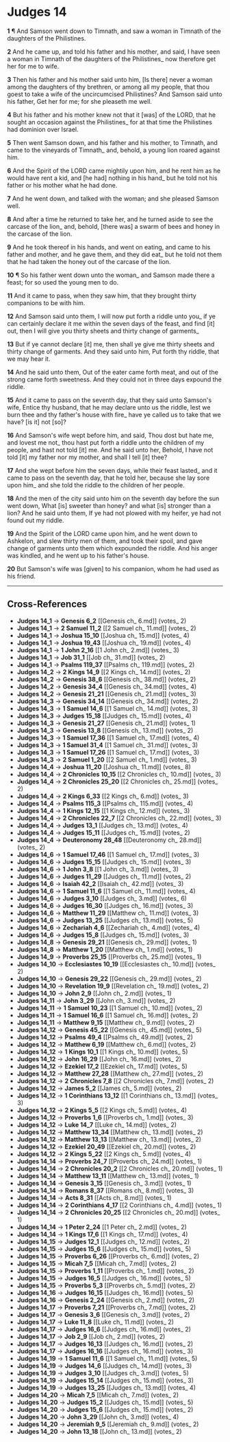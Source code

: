 # Judges 14

**1** ¶ And Samson went down to Timnath, and saw a woman in Timnath of the daughters of the Philistines.

**2** And he came up, and told his father and his mother, and said, I have seen a woman in Timnath of the daughters of the Philistines_ now therefore get her for me to wife.

**3** Then his father and his mother said unto him, [Is there] never a woman among the daughters of thy brethren, or among all my people, that thou goest to take a wife of the uncircumcised Philistines? And Samson said unto his father, Get her for me; for she pleaseth me well.

**4** But his father and his mother knew not that it [was] of the LORD, that he sought an occasion against the Philistines_ for at that time the Philistines had dominion over Israel.

**5** Then went Samson down, and his father and his mother, to Timnath, and came to the vineyards of Timnath_ and, behold, a young lion roared against him.

**6** And the Spirit of the LORD came mightily upon him, and he rent him as he would have rent a kid, and [he had] nothing in his hand_ but he told not his father or his mother what he had done.

**7** And he went down, and talked with the woman; and she pleased Samson well.

**8** And after a time he returned to take her, and he turned aside to see the carcase of the lion_ and, behold, [there was] a swarm of bees and honey in the carcase of the lion.

**9** And he took thereof in his hands, and went on eating, and came to his father and mother, and he gave them, and they did eat_ but he told not them that he had taken the honey out of the carcase of the lion.

**10** ¶ So his father went down unto the woman_ and Samson made there a feast; for so used the young men to do.

**11** And it came to pass, when they saw him, that they brought thirty companions to be with him.

**12** And Samson said unto them, I will now put forth a riddle unto you_ if ye can certainly declare it me within the seven days of the feast, and find [it] out, then I will give you thirty sheets and thirty change of garments_

**13** But if ye cannot declare [it] me, then shall ye give me thirty sheets and thirty change of garments. And they said unto him, Put forth thy riddle, that we may hear it.

**14** And he said unto them, Out of the eater came forth meat, and out of the strong came forth sweetness. And they could not in three days expound the riddle.

**15** And it came to pass on the seventh day, that they said unto Samson's wife, Entice thy husband, that he may declare unto us the riddle, lest we burn thee and thy father's house with fire_ have ye called us to take that we have? [is it] not [so]?

**16** And Samson's wife wept before him, and said, Thou dost but hate me, and lovest me not_ thou hast put forth a riddle unto the children of my people, and hast not told [it] me. And he said unto her, Behold, I have not told [it] my father nor my mother, and shall I tell [it] thee?

**17** And she wept before him the seven days, while their feast lasted_ and it came to pass on the seventh day, that he told her, because she lay sore upon him_ and she told the riddle to the children of her people.

**18** And the men of the city said unto him on the seventh day before the sun went down, What [is] sweeter than honey? and what [is] stronger than a lion? And he said unto them, If ye had not plowed with my heifer, ye had not found out my riddle.

**19** And the Spirit of the LORD came upon him, and he went down to Ashkelon, and slew thirty men of them, and took their spoil, and gave change of garments unto them which expounded the riddle. And his anger was kindled, and he went up to his father's house.

**20** But Samson's wife was [given] to his companion, whom he had used as his friend.

---

## Cross-References

- **Judges 14_1** → **Genesis 6_2** [[Genesis ch_ 6.md]] (votes_ 2)
- **Judges 14_1** → **2 Samuel 11_2** [[2 Samuel ch_ 11.md]] (votes_ 2)
- **Judges 14_1** → **Joshua 15_10** [[Joshua ch_ 15.md]] (votes_ 4)
- **Judges 14_1** → **Joshua 19_43** [[Joshua ch_ 19.md]] (votes_ 4)
- **Judges 14_1** → **1 John 2_16** [[1 John ch_ 2.md]] (votes_ 3)
- **Judges 14_1** → **Job 31_1** [[Job ch_ 31.md]] (votes_ 2)
- **Judges 14_1** → **Psalms 119_37** [[Psalms ch_ 119.md]] (votes_ 2)
- **Judges 14_2** → **2 Kings 14_9** [[2 Kings ch_ 14.md]] (votes_ 2)
- **Judges 14_2** → **Genesis 38_6** [[Genesis ch_ 38.md]] (votes_ 2)
- **Judges 14_2** → **Genesis 34_4** [[Genesis ch_ 34.md]] (votes_ 4)
- **Judges 14_2** → **Genesis 21_21** [[Genesis ch_ 21.md]] (votes_ 3)
- **Judges 14_3** → **Genesis 34_14** [[Genesis ch_ 34.md]] (votes_ 2)
- **Judges 14_3** → **1 Samuel 14_6** [[1 Samuel ch_ 14.md]] (votes_ 3)
- **Judges 14_3** → **Judges 15_18** [[Judges ch_ 15.md]] (votes_ 4)
- **Judges 14_3** → **Genesis 21_27** [[Genesis ch_ 21.md]] (votes_ 1)
- **Judges 14_3** → **Genesis 13_8** [[Genesis ch_ 13.md]] (votes_ 2)
- **Judges 14_3** → **1 Samuel 17_36** [[1 Samuel ch_ 17.md]] (votes_ 4)
- **Judges 14_3** → **1 Samuel 31_4** [[1 Samuel ch_ 31.md]] (votes_ 3)
- **Judges 14_3** → **1 Samuel 17_26** [[1 Samuel ch_ 17.md]] (votes_ 3)
- **Judges 14_3** → **2 Samuel 1_20** [[2 Samuel ch_ 1.md]] (votes_ 3)
- **Judges 14_4** → **Joshua 11_20** [[Joshua ch_ 11.md]] (votes_ 8)
- **Judges 14_4** → **2 Chronicles 10_15** [[2 Chronicles ch_ 10.md]] (votes_ 3)
- **Judges 14_4** → **2 Chronicles 25_20** [[2 Chronicles ch_ 25.md]] (votes_ 2)
- **Judges 14_4** → **2 Kings 6_33** [[2 Kings ch_ 6.md]] (votes_ 3)
- **Judges 14_4** → **Psalms 115_3** [[Psalms ch_ 115.md]] (votes_ 4)
- **Judges 14_4** → **1 Kings 12_15** [[1 Kings ch_ 12.md]] (votes_ 3)
- **Judges 14_4** → **2 Chronicles 22_7** [[2 Chronicles ch_ 22.md]] (votes_ 3)
- **Judges 14_4** → **Judges 13_1** [[Judges ch_ 13.md]] (votes_ 4)
- **Judges 14_4** → **Judges 15_11** [[Judges ch_ 15.md]] (votes_ 2)
- **Judges 14_4** → **Deuteronomy 28_48** [[Deuteronomy ch_ 28.md]] (votes_ 2)
- **Judges 14_6** → **1 Samuel 17_46** [[1 Samuel ch_ 17.md]] (votes_ 3)
- **Judges 14_6** → **Judges 15_15** [[Judges ch_ 15.md]] (votes_ 3)
- **Judges 14_6** → **1 John 3_8** [[1 John ch_ 3.md]] (votes_ 3)
- **Judges 14_6** → **Judges 11_29** [[Judges ch_ 11.md]] (votes_ 2)
- **Judges 14_6** → **Isaiah 42_2** [[Isaiah ch_ 42.md]] (votes_ 3)
- **Judges 14_6** → **1 Samuel 11_6** [[1 Samuel ch_ 11.md]] (votes_ 4)
- **Judges 14_6** → **Judges 3_10** [[Judges ch_ 3.md]] (votes_ 6)
- **Judges 14_6** → **Judges 16_30** [[Judges ch_ 16.md]] (votes_ 3)
- **Judges 14_6** → **Matthew 11_29** [[Matthew ch_ 11.md]] (votes_ 3)
- **Judges 14_6** → **Judges 13_25** [[Judges ch_ 13.md]] (votes_ 5)
- **Judges 14_6** → **Zechariah 4_6** [[Zechariah ch_ 4.md]] (votes_ 4)
- **Judges 14_6** → **Judges 15_8** [[Judges ch_ 15.md]] (votes_ 3)
- **Judges 14_8** → **Genesis 29_21** [[Genesis ch_ 29.md]] (votes_ 1)
- **Judges 14_8** → **Matthew 1_20** [[Matthew ch_ 1.md]] (votes_ 1)
- **Judges 14_9** → **Proverbs 25_15** [[Proverbs ch_ 25.md]] (votes_ 1)
- **Judges 14_10** → **Ecclesiastes 10_19** [[Ecclesiastes ch_ 10.md]] (votes_ 2)
- **Judges 14_10** → **Genesis 29_22** [[Genesis ch_ 29.md]] (votes_ 2)
- **Judges 14_10** → **Revelation 19_9** [[Revelation ch_ 19.md]] (votes_ 2)
- **Judges 14_10** → **John 2_9** [[John ch_ 2.md]] (votes_ 1)
- **Judges 14_11** → **John 3_29** [[John ch_ 3.md]] (votes_ 2)
- **Judges 14_11** → **1 Samuel 10_23** [[1 Samuel ch_ 10.md]] (votes_ 2)
- **Judges 14_11** → **1 Samuel 16_6** [[1 Samuel ch_ 16.md]] (votes_ 2)
- **Judges 14_11** → **Matthew 9_15** [[Matthew ch_ 9.md]] (votes_ 2)
- **Judges 14_12** → **Genesis 45_22** [[Genesis ch_ 45.md]] (votes_ 5)
- **Judges 14_12** → **Psalms 49_4** [[Psalms ch_ 49.md]] (votes_ 2)
- **Judges 14_12** → **Matthew 6_19** [[Matthew ch_ 6.md]] (votes_ 2)
- **Judges 14_12** → **1 Kings 10_1** [[1 Kings ch_ 10.md]] (votes_ 5)
- **Judges 14_12** → **John 16_29** [[John ch_ 16.md]] (votes_ 2)
- **Judges 14_12** → **Ezekiel 17_2** [[Ezekiel ch_ 17.md]] (votes_ 5)
- **Judges 14_12** → **Matthew 27_28** [[Matthew ch_ 27.md]] (votes_ 2)
- **Judges 14_12** → **2 Chronicles 7_8** [[2 Chronicles ch_ 7.md]] (votes_ 2)
- **Judges 14_12** → **James 5_2** [[James ch_ 5.md]] (votes_ 2)
- **Judges 14_12** → **1 Corinthians 13_12** [[1 Corinthians ch_ 13.md]] (votes_ 3)
- **Judges 14_12** → **2 Kings 5_5** [[2 Kings ch_ 5.md]] (votes_ 4)
- **Judges 14_12** → **Proverbs 1_6** [[Proverbs ch_ 1.md]] (votes_ 3)
- **Judges 14_12** → **Luke 14_7** [[Luke ch_ 14.md]] (votes_ 2)
- **Judges 14_12** → **Matthew 13_34** [[Matthew ch_ 13.md]] (votes_ 2)
- **Judges 14_12** → **Matthew 13_13** [[Matthew ch_ 13.md]] (votes_ 2)
- **Judges 14_12** → **Ezekiel 20_49** [[Ezekiel ch_ 20.md]] (votes_ 2)
- **Judges 14_12** → **2 Kings 5_22** [[2 Kings ch_ 5.md]] (votes_ 4)
- **Judges 14_14** → **Proverbs 24_7** [[Proverbs ch_ 24.md]] (votes_ 1)
- **Judges 14_14** → **2 Chronicles 20_2** [[2 Chronicles ch_ 20.md]] (votes_ 1)
- **Judges 14_14** → **Matthew 13_11** [[Matthew ch_ 13.md]] (votes_ 1)
- **Judges 14_14** → **Genesis 3_15** [[Genesis ch_ 3.md]] (votes_ 1)
- **Judges 14_14** → **Romans 8_37** [[Romans ch_ 8.md]] (votes_ 3)
- **Judges 14_14** → **Acts 8_31** [[Acts ch_ 8.md]] (votes_ 1)
- **Judges 14_14** → **2 Corinthians 4_17** [[2 Corinthians ch_ 4.md]] (votes_ 1)
- **Judges 14_14** → **2 Chronicles 20_25** [[2 Chronicles ch_ 20.md]] (votes_ 1)
- **Judges 14_14** → **1 Peter 2_24** [[1 Peter ch_ 2.md]] (votes_ 2)
- **Judges 14_14** → **1 Kings 17_6** [[1 Kings ch_ 17.md]] (votes_ 4)
- **Judges 14_15** → **Judges 12_1** [[Judges ch_ 12.md]] (votes_ 2)
- **Judges 14_15** → **Judges 15_6** [[Judges ch_ 15.md]] (votes_ 5)
- **Judges 14_15** → **Proverbs 6_26** [[Proverbs ch_ 6.md]] (votes_ 2)
- **Judges 14_15** → **Micah 7_5** [[Micah ch_ 7.md]] (votes_ 2)
- **Judges 14_15** → **Proverbs 1_11** [[Proverbs ch_ 1.md]] (votes_ 2)
- **Judges 14_15** → **Judges 16_5** [[Judges ch_ 16.md]] (votes_ 5)
- **Judges 14_15** → **Proverbs 5_3** [[Proverbs ch_ 5.md]] (votes_ 2)
- **Judges 14_16** → **Judges 16_15** [[Judges ch_ 16.md]] (votes_ 5)
- **Judges 14_16** → **Genesis 2_24** [[Genesis ch_ 2.md]] (votes_ 2)
- **Judges 14_17** → **Proverbs 7_21** [[Proverbs ch_ 7.md]] (votes_ 2)
- **Judges 14_17** → **Genesis 3_6** [[Genesis ch_ 3.md]] (votes_ 2)
- **Judges 14_17** → **Luke 11_8** [[Luke ch_ 11.md]] (votes_ 2)
- **Judges 14_17** → **Judges 16_6** [[Judges ch_ 16.md]] (votes_ 2)
- **Judges 14_17** → **Job 2_9** [[Job ch_ 2.md]] (votes_ 2)
- **Judges 14_17** → **Judges 16_13** [[Judges ch_ 16.md]] (votes_ 2)
- **Judges 14_17** → **Judges 16_16** [[Judges ch_ 16.md]] (votes_ 3)
- **Judges 14_19** → **1 Samuel 11_6** [[1 Samuel ch_ 11.md]] (votes_ 5)
- **Judges 14_19** → **Judges 14_6** [[Judges ch_ 14.md]] (votes_ 3)
- **Judges 14_19** → **Judges 3_10** [[Judges ch_ 3.md]] (votes_ 5)
- **Judges 14_19** → **Judges 15_14** [[Judges ch_ 15.md]] (votes_ 3)
- **Judges 14_19** → **Judges 13_25** [[Judges ch_ 13.md]] (votes_ 4)
- **Judges 14_20** → **Micah 7_5** [[Micah ch_ 7.md]] (votes_ 2)
- **Judges 14_20** → **Judges 15_2** [[Judges ch_ 15.md]] (votes_ 5)
- **Judges 14_20** → **Judges 15_6** [[Judges ch_ 15.md]] (votes_ 2)
- **Judges 14_20** → **John 3_29** [[John ch_ 3.md]] (votes_ 4)
- **Judges 14_20** → **Jeremiah 9_5** [[Jeremiah ch_ 9.md]] (votes_ 2)
- **Judges 14_20** → **John 13_18** [[John ch_ 13.md]] (votes_ 2)
